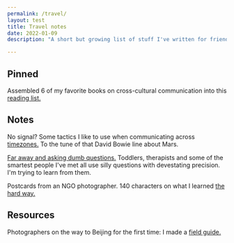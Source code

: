 ```yaml
---
permalink: /travel/
layout: test
title: Travel notes
date: 2022-01-09
description: "A short but growing list of stuff I've written for friends who are on the road."

---
```




## Pinned

Assembled 6 of my favorite books on cross-cultural communication into this [reading list.]

[reading list.]: https://www.zachmccabe.com/travel/reading-list




## Notes

No signal? Some tactics I like to use when communicating across [timezones.] To the tune of that David Bowie line about Mars.

[Far away and asking dumb questions.] Toddlers, therapists and some of the smartest people I've met all use silly questions with devestating precision. I'm trying to learn from them.

Postcards from an NGO photographer. 140 characters on what I learned [the hard way.]

[timezones.]: https://www.zachmccabe.com/travel/timezones

[Far away and asking dumb questions.]: https://www.zachmccabe.com/travel/dumb-questions

[the hard way.]: https://www.zachmccabe.com/travel/postcard




## Resources

Photographers on the way to Beijing for the first time: I made a [field guide.]

[field guide.]: https://www.zachmccabe.com/beijing

